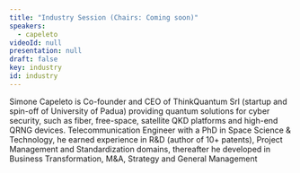 ```yaml
---
title: "Industry Session (Chairs: Coming soon)"
speakers:
  - capeleto
videoId: null
presentation: null
draft: false
key: industry
id: industry
---
```

Simone Capeleto is Co-founder and CEO of ThinkQuantum Srl (startup and spin-off of University of Padua) providing quantum solutions for cyber security, such as fiber, free-space, satellite QKD platforms and high-end QRNG devices. Telecommunication Engineer with a PhD in Space Science & Technology, he earned experience in R&D (author of 10+ patents), Project Management and Standardization domains, thereafter he developed in Business Transformation, M&A, Strategy and General Management



<!-- fields to use above: -->
<!-- videoId: "Vfl9pPh6ipI" -->
<!-- presentation: "/slides/invited-MargaridaPereira.pdf" -->
